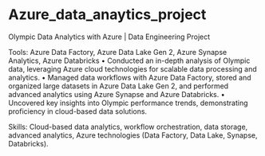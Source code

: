 # Azure_data_anaytics_project
Olympic Data Analytics with Azure | Data Engineering Project

Tools: Azure Data Factory, Azure Data Lake Gen 2, Azure Synapse Analytics, Azure Databricks
•	Conducted an in-depth analysis of Olympic data, leveraging Azure cloud technologies for scalable data processing and analytics.
•	Managed data workflows with Azure Data Factory, stored and organized large datasets in Azure Data Lake Gen 2, and performed advanced analytics using Azure Synapse and Azure Databricks.
•	Uncovered key insights into Olympic performance trends, demonstrating proficiency in cloud-based data solutions.

Skills: Cloud-based data analytics, workflow orchestration, data storage, advanced analytics, Azure technologies (Data Factory, Data Lake, Synapse, Databricks).

